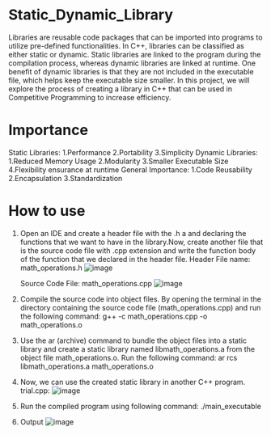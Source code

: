 # Static_Dynamic_Library
Libraries are reusable code packages that can be imported into programs to utilize pre-defined functionalities. In C++, libraries can be classified as either static or dynamic. Static libraries are linked to the program during the compilation process, whereas dynamic libraries are linked at runtime. One benefit of dynamic libraries is that they are not included in the executable file, which helps keep the executable size smaller. In this project, we will explore the process of creating a library in C++ that can be used in Competitive Programming to increase efficiency. 
# Importance
Static Libraries:
1.Performance
2.Portability
3.Simplicity
Dynamic Libraries:
1.Reduced Memory Usage
2.Modularity
3.Smaller Executable Size
4.Flexibility ensurance at runtime
General Importance:
1.Code Reusability
2.Encapsulation
3.Standardization
# How to use
1. Open an IDE and create a header file with the .h a and declaring the functions that we want to have in the library.Now, create another file that is the source code file with .cpp extension and write the function body of the function that we declared in the header file.
     Header File name: math_operations.h
     ![image](https://github.com/user-attachments/assets/3672b189-71a0-4f8f-a01d-0192d24b92c0)

     Source Code File: math_operations.cpp
     ![image](https://github.com/user-attachments/assets/2b0bf5bd-2e7a-462a-8558-e8a9d5944822)
2. Compile the source code into object files. By opening the terminal in the directory containing the source code file (math_operations.cpp) and run the following command:
      g++ -c math_operations.cpp -o math_operations.o
      
3. Use the ar (archive) command to bundle the object files into a static library and create a static library named libmath_operations.a from the object file math_operations.o. Run the following command:
      ar rcs libmath_operations.a math_operations.o
4. Now, we can use the created static library in another C++ program.
      trial.cpp:
      ![image](https://github.com/user-attachments/assets/ee0ea490-33c2-4b55-b0d6-e728b643d3ed)
5. Run the compiled program using following command:
      ./main_executable
6. Output
      ![image](https://github.com/user-attachments/assets/fbe52991-44c3-40ca-bcec-7cf3392e061b)

